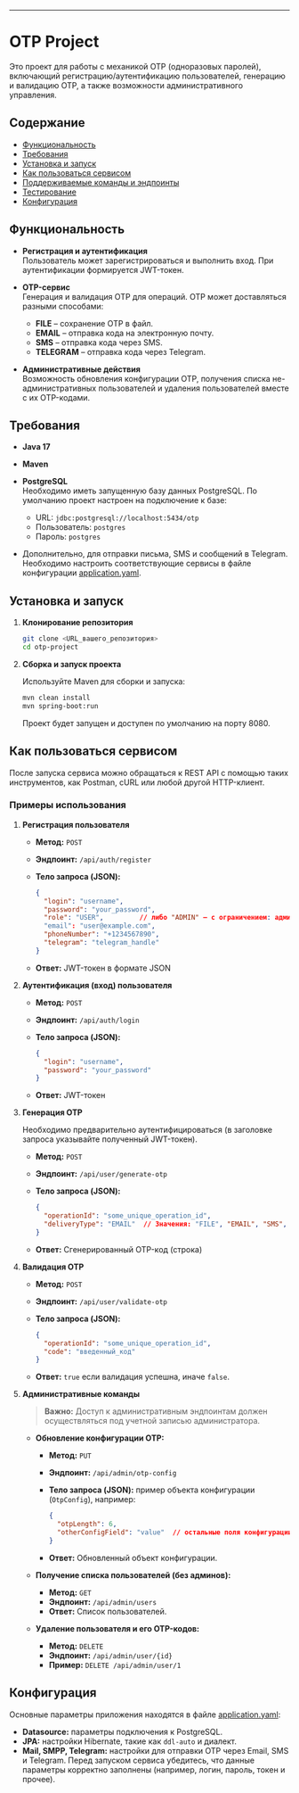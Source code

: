 
---

# OTP Project

Это проект для работы с механикой OTP (одноразовых паролей), включающий регистрацию/аутентификацию пользователей, генерацию и валидацию OTP, а также возможности административного управления.

## Содержание

- [Функциональность](#функциональность)
- [Требования](#требования)
- [Установка и запуск](#установка-и-запуск)
- [Как пользоваться сервисом](#как-пользоваться-сервисом)
- [Поддерживаемые команды и эндпоинты](#поддерживаемые-команды-и-эндпоинты)
- [Тестирование](#тестирование)
- [Конфигурация](#конфигурация)

## Функциональность

- **Регистрация и аутентификация**  
  Пользователь может зарегистрироваться и выполнить вход. При аутентификации формируется JWT-токен.

- **OTP-сервис**  
  Генерация и валидация OTP для операций. OTP может доставляться разными способами:
    - **FILE** – сохранение OTP в файл.
    - **EMAIL** – отправка кода на электронную почту.
    - **SMS** – отправка кода через SMS.
    - **TELEGRAM** – отправка кода через Telegram.

- **Административные действия**  
  Возможность обновления конфигурации OTP, получения списка не-административных пользователей и удаления пользователей вместе с их OTP-кодами.

## Требования

- **Java 17**
- **Maven**
- **PostgreSQL**  
  Необходимо иметь запущенную базу данных PostgreSQL. По умолчанию проект настроен на подключение к базе:
    - URL: `jdbc:postgresql://localhost:5434/otp`
    - Пользователь: `postgres`
    - Пароль: `postgres`

- Дополнительно, для отправки письма, SMS и сообщений в Telegram. Необходимо настроить соответствующие сервисы в файле конфигурации [application.yaml](./src/main/resources/application.yaml).

## Установка и запуск

1. **Клонирование репозитория**

   ```bash
   git clone <URL_вашего_репозитория>
   cd otp-project
   ```

2. **Сборка и запуск проекта**

   Используйте Maven для сборки и запуска:

   ```bash
   mvn clean install
   mvn spring-boot:run
   ```

   Проект будет запущен и доступен по умолчанию на порту 8080.

## Как пользоваться сервисом

После запуска сервиса можно обращаться к REST API с помощью таких инструментов, как Postman, cURL или любой другой HTTP-клиент.

### Примеры использования

1. **Регистрация пользователя**

    - **Метод:** `POST`
    - **Эндпоинт:** `/api/auth/register`
    - **Тело запроса (JSON):**

      ```json
      {
        "login": "username",
        "password": "your_password",
        "role": "USER",         // либо "ADMIN" — с ограничением: администратор может быть только один
        "email": "user@example.com",
        "phoneNumber": "+1234567890",
        "telegram": "telegram_handle"
      }
      ```

    - **Ответ:** JWT-токен в формате JSON

2. **Аутентификация (вход) пользователя**

    - **Метод:** `POST`
    - **Эндпоинт:** `/api/auth/login`
    - **Тело запроса (JSON):**

      ```json
      {
        "login": "username",
        "password": "your_password"
      }
      ```

    - **Ответ:** JWT-токен

3. **Генерация OTP**

   Необходимо предварительно аутентифицироваться (в заголовке запроса указывайте полученный JWT-токен).

    - **Метод:** `POST`
    - **Эндпоинт:** `/api/user/generate-otp`
    - **Тело запроса (JSON):**

      ```json
      {
        "operationId": "some_unique_operation_id",
        "deliveryType": "EMAIL"  // Значения: "FILE", "EMAIL", "SMS", "TELEGRAM"
      }
      ```

    - **Ответ:** Сгенерированный OTP-код (строка)

4. **Валидация OTP**

    - **Метод:** `POST`
    - **Эндпоинт:** `/api/user/validate-otp`
    - **Тело запроса (JSON):**

      ```json
      {
        "operationId": "some_unique_operation_id",
        "code": "введенный_код"
      }
      ```

    - **Ответ:** `true` если валидация успешна, иначе `false`.

5. **Административные команды**

   > **Важно:** Доступ к административным эндпоинтам должен осуществляться под учетной записью администратора.

    - **Обновление конфигурации OTP:**

        - **Метод:** `PUT`
        - **Эндпоинт:** `/api/admin/otp-config`
        - **Тело запроса (JSON):** пример объекта конфигурации (`OtpConfig`), например:

          ```json
          {
            "otpLength": 6,
            "otherConfigField": "value"  // остальные поля конфигурации, если имеются
          }
          ```

        - **Ответ:** Обновленный объект конфигурации.

    - **Получение списка пользователей (без админов):**

        - **Метод:** `GET`
        - **Эндпоинт:** `/api/admin/users`
        - **Ответ:** Список пользователей.

    - **Удаление пользователя и его OTP-кодов:**

        - **Метод:** `DELETE`
        - **Эндпоинт:** `/api/admin/user/{id}`
        - **Пример:** `DELETE /api/admin/user/1`

## Конфигурация

Основные параметры приложения находятся в файле [application.yaml](./src/main/resources/application.yaml):

- **Datasource:** параметры подключения к PostgreSQL.
- **JPA:** настройки Hibernate, такие как `ddl-auto` и диалект.
- **Mail, SMPP, Telegram:** настройки для отправки OTP через Email, SMS и Telegram. Перед запуском сервиса убедитесь, что данные параметры корректно заполнены (например, логин, пароль, токен и прочее).

